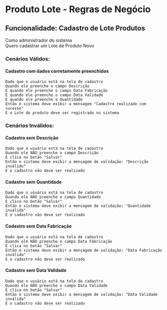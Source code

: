 # Produto Lote - Regras de Negócio

## Funcionalidade: Cadastro de Lote Produtos
Como administrador do sistema  
Quero cadastrar um Lote de Produto Novo

### Cenários Válidos:

#### Cadastro com dados corretamente preenchidos
    Dado que o usuário está na tela de cadastro
    Quando ele preenche o campo Descrição
    E quando ele preenche o campo Data Fabricação
    E quando ele preenche o campo Data Validade
    E quando ele preenche a Quantidade
    Então o sistema deve exibir a mensagem "Cadastro realizado com sucesso"
    E o Lote do produto deve ser registrado no sistema

### Cenários Inválidos: 

#### Cadastro sem Descrição
    Dado que o usuário está na tela de cadastro
    Quando ele NÃO preenche o campo Descrição
    E clica no botão "Salvar"
    Então o sistema deve exibir a mensagem de validação: "Descrição inválido"
    E o cadastro não deve ser realizado

#### Cadastro sem Quantidade
    Dado que o usuário está na tela de cadastro
    Quando ele NÃO preenche o campo Quantidade
    E clica no botão "Salvar"
    Então o sistema deve exibir a mensagem de validação: "Quantidade inválida"
    E o cadastro não deve ser realizado

#### Cadastro sem Data Fabricação
    Dado que o usuário está na tela de cadastro
    Quando ele NÃO preenche o campo Data Fabricação
    E clica no botão "Salvar"
    Então o sistema deve exibir a mensagem de validação: "Data Fabricação inválida"
    E o cadastro não deve ser realizado

#### Cadastro sem Data Validade
    Dado que o usuário está na tela de cadastro
    Quando ele NÃO preenche o campo Data Validade
    E clica no botão "Salvar"
    Então o sistema deve exibir a mensagem de validação: "Data Validade inválida"
    E o cadastro não deve ser realizado
